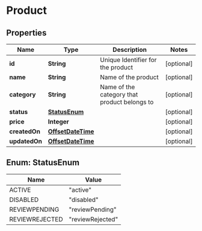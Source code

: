 
# Product

## Properties
Name | Type | Description | Notes
------------ | ------------- | ------------- | -------------
**id** | **String** | Unique Identifier for the product |  [optional]
**name** | **String** | Name of the product |  [optional]
**category** | **String** | Name of the category that product belongs to |  [optional]
**status** | [**StatusEnum**](#StatusEnum) |  |  [optional]
**price** | **Integer** |  |  [optional]
**createdOn** | [**OffsetDateTime**](OffsetDateTime.md) |  |  [optional]
**updatedOn** | [**OffsetDateTime**](OffsetDateTime.md) |  |  [optional]


<a name="StatusEnum"></a>
## Enum: StatusEnum
Name | Value
---- | -----
ACTIVE | &quot;active&quot;
DISABLED | &quot;disabled&quot;
REVIEWPENDING | &quot;reviewPending&quot;
REVIEWREJECTED | &quot;reviewRejected&quot;



